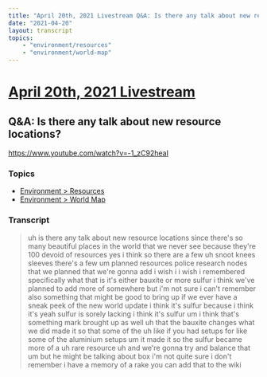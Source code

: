 ```yaml
---
title: "April 20th, 2021 Livestream Q&A: Is there any talk about new resource locations?"
date: "2021-04-20"
layout: transcript
topics:
    - "environment/resources"
    - "environment/world-map"
---
```

# [April 20th, 2021 Livestream](../2021-04-20.md)
## Q&A: Is there any talk about new resource locations?
https://www.youtube.com/watch?v=-1_zC92heaI

### Topics
* [Environment > Resources](../topics/environment/resources.md)
* [Environment > World Map](../topics/environment/world-map.md)

### Transcript

> uh is there any talk about new resource locations since there's so many beautiful places in the world that we never see because they're 100 devoid of resources yes i think so there are a few uh snoot knees sleeves there's a few um planned resources police research nodes that we planned that we're gonna add i wish i i wish i remembered specifically what that is it's either bauxite or more sulfur i think we've planned to add more of somewhere but i'm not sure i can't remember also something that might be good to bring up if we ever have a sneak peek of the new world update i think it's sulfur because i think it's yeah sulfur is sorely lacking i think it's sulfur um i think that's something mark brought up as well uh that the bauxite changes what we did made it so that some of the uh like if you had setups for like some of the aluminium setups um it made it so the sulfur became more of a uh rare resource uh and we're gonna try and balance that um but he might be talking about box i'm not quite sure i don't remember i have a memory of a rake you can add that to the wiki
